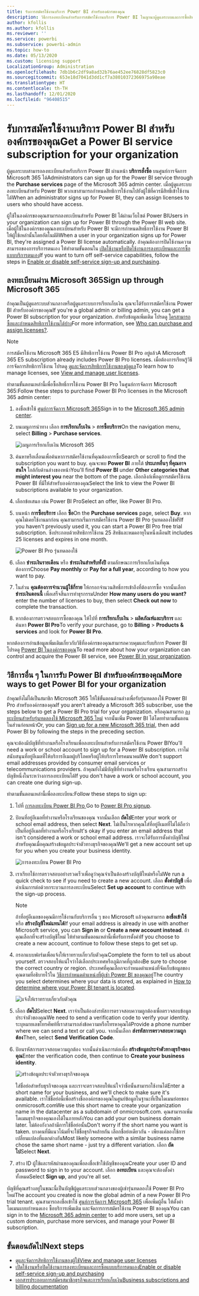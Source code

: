 ```yaml
---
title: รับการสมัครใช้งานบริการ Power BI สำหรับองค์กรของคุณ
description: วิธีการลงทะเบียนสำหรับการสมัครใช้งานบริการ Power BI ในญานะผู้ดูแลระบบและการซื้อสิทธิการใช้งานเป็นกลุ่ม
author: kfollis
ms.author: kfollis
ms.reviewer: ''
ms.service: powerbi
ms.subservice: powerbi-admin
ms.topic: how-to
ms.date: 05/13/2020
ms.custom: licensing support
LocalizationGroup: Administration
ms.openlocfilehash: 7db1b6c2df9a8ad32b76ae452ee76828df5823c0
ms.sourcegitcommit: 653e18d7041d3dd1cf7a38010372366975a98eae
ms.translationtype: HT
ms.contentlocale: th-TH
ms.lasthandoff: 12/01/2020
ms.locfileid: "96408515"
---
```

# <a name="get-a-power-bi-service-subscription-for-your-organization"></a><span data-ttu-id="4b34b-103">รับการสมัครใช้งานบริการ Power BI สำหรับองค์กรของคุณ</span><span class="sxs-lookup"><span data-stu-id="4b34b-103">Get a Power BI service subscription for your organization</span></span>

<span data-ttu-id="4b34b-104">ผู้ดูแลระบบสามารถลงทะเบียนสำหรับบริการ Power BI ผ่านหน้า **บริการสั่งซื้อ** บนศูนย์การจัดการ Microsoft 365 ได้</span><span class="sxs-lookup"><span data-stu-id="4b34b-104">Administrators can sign up for the Power BI service through the **Purchase services** page of the Microsoft 365 admin center.</span></span> <span data-ttu-id="4b34b-105">เมื่อผู้ดูแลระบบลงทะเบียนสำหรับ Power BI พวกเขาสามารถกำหนดสิทธิการใช้งานไปยังผู้ใช้ที่ควรมีสิทธิ์เข้าใช้งานได้</span><span class="sxs-lookup"><span data-stu-id="4b34b-105">When an administrator signs up for Power BI, they can assign licenses to users who should have access.</span></span>

<span data-ttu-id="4b34b-106">ผู้ใช้ในองค์กรของคุณสามารถลงทะเบียนสำหรับ Power BI ได้ผ่านเว็บไซต์ Power BI</span><span class="sxs-lookup"><span data-stu-id="4b34b-106">Users in your organization can sign up for Power BI through the Power BI web site.</span></span> <span data-ttu-id="4b34b-107">เมื่อผู้ใช้ในองค์กรของคุณลงทะเบียนสำหรับ Power BI จะมีการกำหนดสิทธิ์การใช้งาน Power BI ให้ผู้ใช้เหล่านั้นโดยอัตโนมัติ</span><span class="sxs-lookup"><span data-stu-id="4b34b-107">When a user in your organization signs up for Power BI, they're assigned a Power BI license automatically.</span></span> <span data-ttu-id="4b34b-108">ถ้าคุณต้องการปิดใช้งานความสามารถของการบริการตนเอง ให้ทำตามขั้นตอนใน [เปิดใช้งานหรือปิดใช้งานการลงทะเบียนและการซื้อแบบบริการตนเอง](service-admin-disable-self-service.md)</span><span class="sxs-lookup"><span data-stu-id="4b34b-108">If you want to turn off self-service capabilities, follow the steps in [Enable or disable self-service sign-up and purchasing](service-admin-disable-self-service.md).</span></span>

## <a name="sign-up-through-microsoft-365"></a><span data-ttu-id="4b34b-109">ลงทะเบียนผ่าน Microsoft 365</span><span class="sxs-lookup"><span data-stu-id="4b34b-109">Sign up through Microsoft 365</span></span>

<span data-ttu-id="4b34b-110">ถ้าคุณเป็นผู้ดูแลระบบส่วนกลางหรือผู้ดูแลระบบการเรียกเก็บเงิน คุณจะได้รับการสมัครใช้งาน Power BI สำหรับองค์กรของคุณ</span><span class="sxs-lookup"><span data-stu-id="4b34b-110">If you're a global admin or billing admin, you can get a Power BI subscription for your organization.</span></span> <span data-ttu-id="4b34b-111">สำหรับข้อมูลเพิ่มเติม โปรดดู [ใครสามารถซื้อและกำหนดสิทธิการใช้งานได้บ้าง](service-admin-licensing-organization.md#who-can-purchase-and-assign-licenses)</span><span class="sxs-lookup"><span data-stu-id="4b34b-111">For more information, see [Who can purchase and assign licenses?](service-admin-licensing-organization.md#who-can-purchase-and-assign-licenses).</span></span>

> [!NOTE]
>
> <span data-ttu-id="4b34b-112">การสมัครใช้งาน Microsoft 365 E5 มีสิทธิการใช้งาน Power BI Pro อยู่แล้ว</span><span class="sxs-lookup"><span data-stu-id="4b34b-112">A Microsoft 365 E5 subscription already includes Power BI Pro licenses.</span></span> <span data-ttu-id="4b34b-113">เมื่อต้องการเรียนรู้วิธีการจัดการสิทธิการใช้งาน โปรดดู [ดูและจัดการสิทธิการใช้งานของผู้ดูแล](service-admin-manage-licenses.md)</span><span class="sxs-lookup"><span data-stu-id="4b34b-113">To learn how to manage licenses, see [View and manage user licenses](service-admin-manage-licenses.md).</span></span>
>
>

<span data-ttu-id="4b34b-114">ทำตามขั้นตอนเหล่านี้เพื่อซื้อสิทธิ์การใช้งาน Power BI Pro ในศูนย์การจัดการ Microsoft 365:</span><span class="sxs-lookup"><span data-stu-id="4b34b-114">Follow these steps to purchase Power BI Pro licenses in the Microsoft 365 admin center:</span></span>

1. <span data-ttu-id="4b34b-115">ลงชื่อเข้าใช้ [ศูนย์การจัดการ Microsoft 365](https://admin.microsoft.com)</span><span class="sxs-lookup"><span data-stu-id="4b34b-115">Sign in to the [Microsoft 365 admin center](https://admin.microsoft.com).</span></span>

2. <span data-ttu-id="4b34b-116">บนเมนูการนำทาง เลือก **การเรียกเก็บเงิน** > **การซื้อบริการ**</span><span class="sxs-lookup"><span data-stu-id="4b34b-116">On the navigation menu, select **Billing** > **Purchase services**.</span></span>
  
   ![เมนูการเรียกเก็บเงิน Microsoft 365](media/service-admin-org-subscription/m365-billing-menu.png)

3. <span data-ttu-id="4b34b-118">ค้นหาหรือเลื่อนเพื่อค้นหาการสมัครใช้งานที่คุณต้องการซื้อ</span><span class="sxs-lookup"><span data-stu-id="4b34b-118">Search or scroll to find the subscription you want to buy.</span></span> <span data-ttu-id="4b34b-119">คุณจะพบ **Power BI** ภายใต้ **ประเภทอื่นๆ ที่คุณอาจสนใจ**  ใกล้กับด้านล่างของหน้า</span><span class="sxs-lookup"><span data-stu-id="4b34b-119">You'll find **Power BI** under **Other categories that might interest you** near the bottom of the page.</span></span> <span data-ttu-id="4b34b-120">เลือกลิงก์เพื่อดูการสมัครใช้งาน Power BI ที่มีให้สำหรับองค์กรของคุณ</span><span class="sxs-lookup"><span data-stu-id="4b34b-120">Select the link to view the Power BI subscriptions available to your organization.</span></span>

4. <span data-ttu-id="4b34b-121">เลือกข้อเสนอ เช่น Power BI Pro</span><span class="sxs-lookup"><span data-stu-id="4b34b-121">Select an offer, like Power BI Pro.</span></span>

5. <span data-ttu-id="4b34b-122">บนหน้า **การซื้อบริการ** เลือก **ซื้อ**</span><span class="sxs-lookup"><span data-stu-id="4b34b-122">On the **Purchase services** page, select **Buy**.</span></span> <span data-ttu-id="4b34b-123">หากคุณไม่เคยใช้งานมาก่อน คุณสามารถเริ่มการสมัครใช้งาน Power BI Pro รุ่นทดลองใช้ฟรี</span><span class="sxs-lookup"><span data-stu-id="4b34b-123">If you haven't previously used it, you can start a Power BI Pro free trial subscription.</span></span> <span data-ttu-id="4b34b-124">ซึ่งประกอบด้วยสิทธิการใช้งาน 25 สิทธิและหมดอายุในหนึ่งเดือน</span><span class="sxs-lookup"><span data-stu-id="4b34b-124">It includes 25 licenses and expires in one month.</span></span>

   ![Power BI Pro รุ่นทดลองใช้](media/service-admin-org-subscription/m365-org-free-trial-pro.png)

6. <span data-ttu-id="4b34b-126">เลือก **ชำระเงินรายเดือน** หรือ **ชำระเงินสำหรับทั้งปี** ตามลักษณะการเรียกเก็บเงินที่คุณต้องการ</span><span class="sxs-lookup"><span data-stu-id="4b34b-126">Choose **Pay monthly** or **Pay for a full year**, according to how you want to pay.</span></span>

7. <span data-ttu-id="4b34b-127">ในส่วน **คุณต้องการจำนวนผู้ใช้กี่ราย** ให้กรอกจำนวนสิทธิ์การเข้าถึงที่ต้องการซื้อ จากนั้นเลือก **ชำระเงินตอนนี้** เพื่อเสร็จสิ้นการทำธุรกรรม</span><span class="sxs-lookup"><span data-stu-id="4b34b-127">Under **How many users do you want?** enter the number of licenses to buy, then select **Check out now** to complete the transaction.</span></span>

8. <span data-ttu-id="4b34b-128">หากต้องการตรวจสอบการซื้อของคุณ ให้ไปที่ **การเรียกเก็บเงิน** > **ผลิตภัณฑ์และบริการ** และค้นหา **Power BI Pro**</span><span class="sxs-lookup"><span data-stu-id="4b34b-128">To verify your purchase, go to **Billing** > **Products & services** and look for  **Power BI Pro**.</span></span>

<span data-ttu-id="4b34b-129">หากต้องการอ่านข้อมูลเพิ่มเติมเกี่ยวกับวิธีที่องค์กรของคุณสามารถควบคุมและรับบริการ Power BI โปรดดู [Power BI ในองค์กรของคุณ](/microsoft-365/admin/misc/power-bi-in-your-organization?view=o365-worldwide)</span><span class="sxs-lookup"><span data-stu-id="4b34b-129">To read more about how your organization can control and acquire the Power BI service, see [Power BI in your organization](/microsoft-365/admin/misc/power-bi-in-your-organization?view=o365-worldwide).</span></span>

## <a name="more-ways-to-get-power-bi-for-your-organization"></a><span data-ttu-id="4b34b-130">วิธีการอื่น ๆ ในการรับ Power BI สำหรับองค์กรของคุณ</span><span class="sxs-lookup"><span data-stu-id="4b34b-130">More ways to get Power BI for your organization</span></span>

<span data-ttu-id="4b34b-131">ถ้าคุณยังไม่ได้เป็นสมาชิก Microsoft 365 ให้ใช้ขั้นตอนด้านล่างเพื่อรับรุ่นทดลองใช้ Power BI Pro สำหรับองค์กรของคุณ</span><span class="sxs-lookup"><span data-stu-id="4b34b-131">If you aren't already a Microsoft 365 subscriber, use the steps below to get a Power BI Pro trial for your organization.</span></span> <span data-ttu-id="4b34b-132">หรือคุณสามารถ [ลงทะเบียนสำหรับรุ่นทดลองใช้ Microsoft 365 ใหม่](service-admin-signing-up-for-power-bi-with-a-new-office-365-trial.md) จากนั้นเพิ่ม Power BI ได้โดยทำตามขั้นตอนในส่วนก่อนหน้า</span><span class="sxs-lookup"><span data-stu-id="4b34b-132">Or, you can [Sign up for a new Microsoft 365 trial](service-admin-signing-up-for-power-bi-with-a-new-office-365-trial.md), then add Power BI by following the steps in the preceding section.</span></span>

<span data-ttu-id="4b34b-133">คุณจะต้องมีบัญชีที่ทำงานหรือโรงเรียนเพื่อลงทะเบียนสำหรับการสมัครใช้งาน Power BI</span><span class="sxs-lookup"><span data-stu-id="4b34b-133">You'll need a work or school account to sign up for a Power BI subscription.</span></span> <span data-ttu-id="4b34b-134">เราไม่สนับสนุนที่อยู่อีเมลที่ให้บริการอีเมลผู้บริโภคหรือผู้ให้บริการโทรคมนาคม</span><span class="sxs-lookup"><span data-stu-id="4b34b-134">We don't support email addresses provided by consumer email services or telecommunications providers.</span></span> <span data-ttu-id="4b34b-135">ถ้าคุณยังไม่มีบัญชีที่ทำงานหรือโรงเรียน คุณสามารถสร้างบัญชีหนึ่งในระหว่างการลงทะเบียนได้</span><span class="sxs-lookup"><span data-stu-id="4b34b-135">If you don't have a work or school account, you can create one during sign-up.</span></span>

<span data-ttu-id="4b34b-136">ทำตามขั้นตอนเหล่านี้เพื่อลงทะเบียน:</span><span class="sxs-lookup"><span data-stu-id="4b34b-136">Follow these steps to sign up:</span></span>

1. <span data-ttu-id="4b34b-137">ไปที่ [การลงทะเบียน Power BI Pro ](https://signup.microsoft.com/create-account/signup?OfferId=d59682f3-3e3b-4686-9c00-7c7c1c736085&ali=1&products=d59682f3-3e3b-4686-9c00-7c7c1c736085)</span><span class="sxs-lookup"><span data-stu-id="4b34b-137">Go to [Power BI Pro signup](https://signup.microsoft.com/create-account/signup?OfferId=d59682f3-3e3b-4686-9c00-7c7c1c736085&ali=1&products=d59682f3-3e3b-4686-9c00-7c7c1c736085).</span></span> 

2. <span data-ttu-id="4b34b-138">ป้อนที่อยู่อีเมลที่ทำงานหรือโรงเรียนของคุณ จากนั้นเลือก **ถัดไป**</span><span class="sxs-lookup"><span data-stu-id="4b34b-138">Enter your work or school email address, then select **Next**.</span></span> <span data-ttu-id="4b34b-139">ไม่เป็นไรหากคุณใส่ที่อยู่อีเมลที่ไม่ได้ถือว่าเป็นที่อยู่อีเมลที่ทำงานหรือโรงเรียน</span><span class="sxs-lookup"><span data-stu-id="4b34b-139">It's okay if you enter an email address that isn't considered a work or school email address.</span></span> <span data-ttu-id="4b34b-140">เราจะได้รับการตั้งค่าบัญชีใหม่สำหรับคุณเมื่อคุณสร้างข้อมูลประจำตัวทางธุรกิจของคุณ</span><span class="sxs-lookup"><span data-stu-id="4b34b-140">We'll get a new account set up for you when you create your business identity.</span></span>

   ![การลงทะเบียน Power BI Pro](media/service-admin-org-subscription/power-bi-pro-admins.png)

3. <span data-ttu-id="4b34b-142">เราเรียกใช้การตรวจสอบอย่างรวดเร็วเพื่อดูว่าคุณจำเป็นต้องสร้างบัญชีใหม่หรือไม่</span><span class="sxs-lookup"><span data-stu-id="4b34b-142">We run a quick check to see if you need to create a new account.</span></span> <span data-ttu-id="4b34b-143">เลือก **ตั้งค่าบัญชี** เพื่อดำเนินการต่อด้วยกระบวนการลงทะเบียน</span><span class="sxs-lookup"><span data-stu-id="4b34b-143">Select **Set up account** to continue with the sign-up process.</span></span>

   > [!NOTE]
   ><span data-ttu-id="4b34b-144">ถ้าที่อยู่อีเมลของคุณมีการใช้งานกับบริการอื่น ๆ ของ Microsoft แล้วคุณสามารถ **ลงชื่อเข้าใช้** หรือ **สร้างบัญชีใหม่แทนได้**</span><span class="sxs-lookup"><span data-stu-id="4b34b-144">If your email address is already in use with another Microsoft service, you can **Sign in** or **Create a new account instead**.</span></span> <span data-ttu-id="4b34b-145">ถ้าคุณเลือกที่จะสร้างบัญชีใหม่ ให้ทำตามขั้นตอนเหล่านี้เพื่อรับการตั้งค่า</span><span class="sxs-lookup"><span data-stu-id="4b34b-145">If you choose to create a new account, continue to follow these steps to get set up.</span></span>
>
>
 
4. <span data-ttu-id="4b34b-146">กรอกแบบฟอร์มเพื่อแจ้งให้เราทราบเกี่ยวกับตัวคุณ</span><span class="sxs-lookup"><span data-stu-id="4b34b-146">Complete the form to tell us about yourself.</span></span> <span data-ttu-id="4b34b-147">ตรวจสอบให้แน่ใจว่าได้เลือกประเทศหรือภูมิภาคที่ถูกต้อง</span><span class="sxs-lookup"><span data-stu-id="4b34b-147">Be sure to choose the correct country or region.</span></span> <span data-ttu-id="4b34b-148">ประเทศที่คุณเลือกจะกำหนดตำแหน่งที่จัดเก็บข้อมูลของคุณตามที่อธิบายไว้ใน [วิธีการกำหนดตำแหน่งที่ผู้เช่า Power BI ของคุณอยู่](service-admin-where-is-my-tenant-located.md#how-to-determine-where-your-power-bi-tenant-is-located)</span><span class="sxs-lookup"><span data-stu-id="4b34b-148">The country you select determines where your data is stored, as explained in [How to determine where your Power BI tenant is located](service-admin-where-is-my-tenant-located.md#how-to-determine-where-your-power-bi-tenant-is-located).</span></span>

   ![แจ้งให้เราทราบเกี่ยวกับตัวคุณ](media/service-admin-org-subscription/tell-about-yourself.png)

5. <span data-ttu-id="4b34b-150">เลือก **ถัดไป**</span><span class="sxs-lookup"><span data-stu-id="4b34b-150">Select **Next**.</span></span> <span data-ttu-id="4b34b-151">เราจำเป็นต้องส่งรหัสการตรวจสอบความถูกต้องเพื่อตรวจสอบข้อมูลประจำตัวของคุณ</span><span class="sxs-lookup"><span data-stu-id="4b34b-151">We need to send a verification code to verify your identity.</span></span> <span data-ttu-id="4b34b-152">ระบุหมายเลขโทรศัพท์ที่เราสามารถส่งข้อความหรือโทรหาคุณได้</span><span class="sxs-lookup"><span data-stu-id="4b34b-152">Provide a phone number where we can send a text or call you.</span></span> <span data-ttu-id="4b34b-153">จากนั้นเลือก **ส่งรหัสการตรวจสอบความถูกต้อง**</span><span class="sxs-lookup"><span data-stu-id="4b34b-153">Then, select **Send Verification Code**.</span></span>

6. <span data-ttu-id="4b34b-154">ป้อนรหัสการตรวจสอบความถูกต้อง จากนั้นดำเนินการต่อเพื่อ **สร้างข้อมูลประจำตัวทางธุรกิจของคุณ**</span><span class="sxs-lookup"><span data-stu-id="4b34b-154">Enter the verification code, then continue to **Create your business identity**.</span></span>

   ![สร้างข้อมูลประจำตัวทางธุรกิจของคุณ](media/service-admin-org-subscription/business-identity.png)

    <span data-ttu-id="4b34b-156">ใส่ชื่อย่อสำหรับธุรกิจของคุณ และเราจะตรวจสอบให้แน่ใจว่าชื่อนั้นสามารถใช้งานได้</span><span class="sxs-lookup"><span data-stu-id="4b34b-156">Enter a short name for your business, and we'll check to make sure it's available.</span></span> <span data-ttu-id="4b34b-157">เราใช้ชื่อย่อนี้เพื่อสร้างชื่อองค์กรของคุณในศูนย์ข้อมูลในฐานะที่เป็นโดเมนย่อยของ onmicrosoft.com</span><span class="sxs-lookup"><span data-stu-id="4b34b-157">We use this short name to create your organization name in the datacenter as a subdomain of onmicrosoft.com.</span></span> <span data-ttu-id="4b34b-158">คุณสามารถเพิ่มโดเมนธุรกิจของคุณเองได้ในภายหลัง</span><span class="sxs-lookup"><span data-stu-id="4b34b-158">You can add your own business domain later.</span></span> <span data-ttu-id="4b34b-159">ไม่ต้องกังวลถ้ามีการใช้ชื่อย่อนั้น</span><span class="sxs-lookup"><span data-stu-id="4b34b-159">Don't worry if the short name you want is taken.</span></span> <span data-ttu-id="4b34b-160">บางคนที่มีแนวโน้มที่จะใช้ชื่อธุรกิจคล้ายกัน เลือกชื่อย่อเดียวกัน - เพียงแค่ลองใช้การเปลี่ยนแปลงที่แตกต่างกัน</span><span class="sxs-lookup"><span data-stu-id="4b34b-160">Most likely someone with a similar business name chose the same short name - just try a different variation.</span></span> <span data-ttu-id="4b34b-161">เลือก **ถัดไป**</span><span class="sxs-lookup"><span data-stu-id="4b34b-161">Select **Next**.</span></span>
    
7. <span data-ttu-id="4b34b-162">สร้าง ID ผู้ใช้และรหัสผ่านของคุณเพื่อลงชื่อเข้าใช้บัญชีของคุณ</span><span class="sxs-lookup"><span data-stu-id="4b34b-162">Create your user ID and password to sign in to your account.</span></span> <span data-ttu-id="4b34b-163">เลือก **ลงทะเบียน** และคุณจะต้องตั้งค่าทั้งหมด</span><span class="sxs-lookup"><span data-stu-id="4b34b-163">Select **Sign up**, and you're all set.</span></span>

<span data-ttu-id="4b34b-164">บัญชีที่คุณสร้างอยู่ในขณะนี้เป็นบัญชีผู้ดูแลระบบส่วนกลางของผู้เช่ารุ่นทดลองใช้ Power BI Pro ใหม่</span><span class="sxs-lookup"><span data-stu-id="4b34b-164">The account you created is now the global admin of a new Power BI Pro trial tenant.</span></span> <span data-ttu-id="4b34b-165">คุณสามารถลงชื่อเข้าใช้ [ศูนย์การจัดการ Microsoft 365](https://admin.microsoft.com) เพื่อเพิ่มผู้อื่น ให้ตั้งค่าโดเมนแบบกำหนดเอง ซื้อบริการเพิ่มเติม และจัดการการสมัครใช้งาน Power BI ของคุณ</span><span class="sxs-lookup"><span data-stu-id="4b34b-165">You can sign in to the [Microsoft 365 admin center](https://admin.microsoft.com) to add more users, set up a custom domain, purchase more services, and manage your Power BI subscription.</span></span>

## <a name="next-steps"></a><span data-ttu-id="4b34b-166">ขั้นตอนถัดไป</span><span class="sxs-lookup"><span data-stu-id="4b34b-166">Next steps</span></span>

- [<span data-ttu-id="4b34b-167">ดูและจัดการสิทธิการใช้งานของผู้ใช้</span><span class="sxs-lookup"><span data-stu-id="4b34b-167">View and manage user licenses</span></span>](service-admin-manage-licenses.md)
- [<span data-ttu-id="4b34b-168">เปิดใช้งานหรือปิดใช้งานการลงทะเบียนและการซื้อแบบบริการตนเอง</span><span class="sxs-lookup"><span data-stu-id="4b34b-168">Enable or disable self-service sign-up and purchasing</span></span>](service-admin-disable-self-service.md)
- [<span data-ttu-id="4b34b-169">เอกสารประกอบการสมัครสมาชิกธุรกิจและการเรียกเก็บเงิน</span><span class="sxs-lookup"><span data-stu-id="4b34b-169">Business subscriptions and billing documentation</span></span>](/microsoft-365/commerce/?view=o365-worldwide)